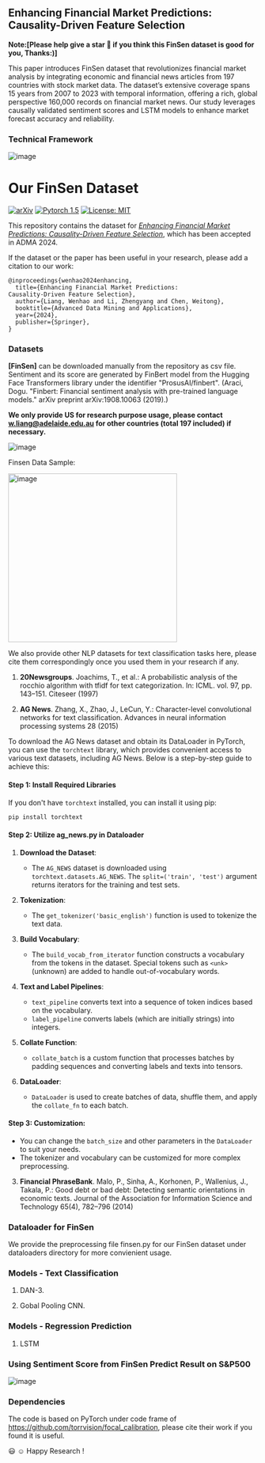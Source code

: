 ## Enhancing Financial Market Predictions: Causality-Driven Feature Selection

**Note:[Please help give a star 🌟 if you think this FinSen dataset is good for you, Thanks:)]**

This paper introduces FinSen dataset that revolutionizes financial market analysis by integrating economic and financial news articles from 197 countries with stock market data. The dataset’s extensive coverage spans 15 years from 2007 to 2023 with temporal information, offering a rich, global perspective 160,000 records on financial market news. Our study leverages causally validated sentiment scores and LSTM models to enhance market forecast accuracy and reliability.

### Technical Framework

![image](https://github.com/user-attachments/assets/2984d8d1-e827-488e-bc73-ed9677b86b64)



# Our FinSen Dataset
[![arXiv](https://img.shields.io/badge/stat.ML-arXiv%3A2006.08437-B31B1B.svg)](https://arxiv.org/abs/2408.01005)
[![Pytorch 1.5](https://img.shields.io/badge/pytorch-1.5.1-blue.svg)](https://pytorch.org/)
[![License: MIT](https://img.shields.io/badge/License-MIT-yellow.svg)](https://github.com/EagleAdelaide/FinSen_Dataset/LICENSE)

This repository contains the dataset for [*Enhancing Financial Market Predictions:
Causality-Driven Feature Selection*](https://arxiv.org/abs/2408.01005), which has been accepted in ADMA 2024.

If the dataset or the paper has been useful in your research, please add a citation to our work:

```
@inproceedings{wenhao2024enhancing,
  title={Enhancing Financial Market Predictions:
Causality-Driven Feature Selection},
  author={Liang, Wenhao and Li, Zhengyang and Chen, Weitong},
  booktitle={Advanced Data Mining and Applications},
  year={2024},
  publisher={Springer},
}
```

### Datasets

**[FinSen]** can be downloaded manually from the repository as csv file. Sentiment and its score are generated by FinBert model from the Hugging Face Transformers library under the identifier "ProsusAI/finbert".  (Araci, Dogu. "Finbert: Financial sentiment analysis with pre-trained language models." arXiv preprint arXiv:1908.10063 (2019).)

**We only provide US for research purpose usage, please contact w.liang@adelaide.edu.au for other countries (total 197 included) if necessary.**

![image](https://github.com/user-attachments/assets/f28e670a-7329-409d-81cb-1fe47da22140)

Finsen Data Sample:

<img width="341" alt="image" src="https://github.com/user-attachments/assets/6ab08486-85b7-4cf6-b4fe-7d4294624f91">

We also provide other NLP datasets for text classification tasks here, please cite them correspondingly once you used them in your research if any.

1. **20Newsgroups**. Joachims, T., et al.: A probabilistic analysis of the rocchio algorithm with tfidf for
text categorization. In: ICML. vol. 97, pp. 143–151. Citeseer (1997)

2. **AG News**. Zhang, X., Zhao, J., LeCun, Y.: Character-level convolutional networks for text
classification. Advances in neural information processing systems 28 (2015)

To download the AG News dataset and obtain its DataLoader in PyTorch, you can use the `torchtext` library, which provides convenient access to various text datasets, including AG News. Below is a step-by-step guide to achieve this:

#### Step 1: Install Required Libraries

If you don't have `torchtext` installed, you can install it using pip:

```bash
pip install torchtext
```
#### Step 2: Utilize ag_news.py in Dataloader

  1. **Download the Dataset**:
     - The `AG_NEWS` dataset is downloaded using `torchtext.datasets.AG_NEWS`. The `split=('train', 'test')` argument returns iterators for the training and test sets.
  
  2. **Tokenization**:
     - The `get_tokenizer('basic_english')` function is used to tokenize the text data.
  
  3. **Build Vocabulary**:
     - The `build_vocab_from_iterator` function constructs a vocabulary from the tokens in the dataset. Special tokens such as `<unk>` (unknown) are added to handle out-of-vocabulary words.
  
  4. **Text and Label Pipelines**:
     - `text_pipeline` converts text into a sequence of token indices based on the vocabulary.
     - `label_pipeline` converts labels (which are initially strings) into integers.
  
  5. **Collate Function**:
     - `collate_batch` is a custom function that processes batches by padding sequences and converting labels and texts into tensors.
  
  6. **DataLoader**:
     - `DataLoader` is used to create batches of data, shuffle them, and apply the `collate_fn` to each batch.

#### Step 3: Customization:

- You can change the `batch_size` and other parameters in the `DataLoader` to suit your needs. 
- The tokenizer and vocabulary can be customized for more complex preprocessing.
  
3. **Financial PhraseBank**. Malo, P., Sinha, A., Korhonen, P., Wallenius, J., Takala, P.: Good debt or bad debt:
Detecting semantic orientations in economic texts. Journal of the Association for
Information Science and Technology 65(4), 782–796 (2014)

### Dataloader for FinSen

We provide the preprocessing file finsen.py for our FinSen dataset under dataloaders directory for more convienient usage.

### Models - Text Classification

1. DAN-3. 

2. Gobal Pooling CNN.

### Models - Regression Prediction

1. LSTM

### Using Sentiment Score from FinSen Predict Result on S&P500

![image](https://github.com/user-attachments/assets/2d9b4dd7-7f59-425c-b812-2cca57719243)

### Dependencies

The code is based on PyTorch under code frame of https://github.com/torrvision/focal_calibration, please cite their work if you found it is useful.

:smiley: ☺ Happy Research !

